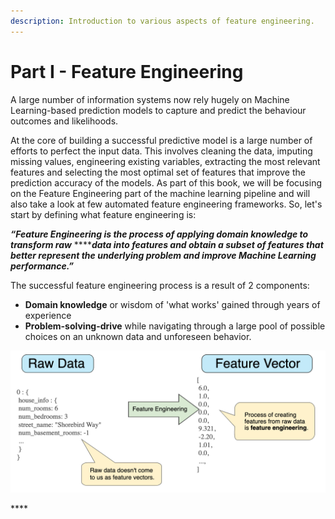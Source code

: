 ```yaml
---
description: Introduction to various aspects of feature engineering.
---
```


# Part I - Feature Engineering

A large number of information systems now rely hugely on Machine Learning-based prediction models to capture and predict the behaviour outcomes and likelihoods. 

At the core of building a successful predictive model is a large number of efforts to perfect the input data. This involves cleaning the data, imputing missing values, engineering existing variables, extracting the most relevant features and selecting the most optimal set of features that improve the prediction accuracy of the models.                                                                        As part of this book, we will be focusing on the Feature Engineering part of the machine learning pipeline and will also take a look at few automated feature engineering frameworks. So, let's start by defining what feature engineering is:

_**“Feature Engineering is the process of applying domain knowledge to transform raw**_ ****_**data into features and obtain a subset of features that better represent the underlying problem and improve Machine Learning performance.”**_

The successful feature engineering process is a result of 2 components:

* **Domain knowledge** or wisdom of 'what works' gained through years of experience 
* **Problem-solving-drive** while navigating through a large pool of possible choices on an unknown data and unforeseen behavior. 

![Fig 1.1: Feature Engineering](../.gitbook/assets/screen-shot-2020-08-15-at-9.09.09-pm.png)





\*\*\*\*

